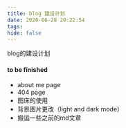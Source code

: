 ```yaml
---
title: blog 建设计划
date: 2020-06-28 20:22:54
tags:
hide: false
---
```


blog的建设计划
<!-- more -->
#### to be finished
- about me page
- 404 page
- 图床的使用
- 背景图片更改（light and dark mode）
- 搬运一些之前的md文章